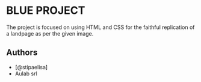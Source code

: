 
# BLUE PROJECT

The project is focused on using HTML and CSS for the faithful replication of a landpage as per the given image.



## Authors

- [@stipaelisa]
- Aulab srl